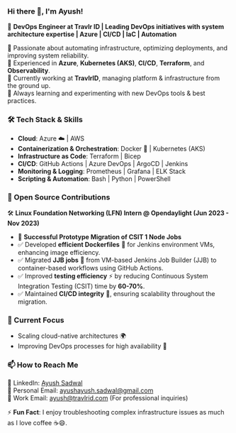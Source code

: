 ### Hi there 👋, I'm Ayush!  

🚀 **DevOps Engineer at Travlr ID | Leading DevOps initiatives with system architecture expertise | Azure | CI/CD | IaC | Automation**  

🔹 Passionate about automating infrastructure, optimizing deployments, and improving system reliability.  
🔹 Experienced in **Azure**, **Kubernetes (AKS)**, **CI/CD**, **Terraform**, and **Observability**.  
🔹 Currently working at **TravlrID**, managing platform & infrastructure from the ground up.  
🔹 Always learning and experimenting with new DevOps tools & best practices.  

### 🛠️ Tech Stack & Skills  
- **Cloud**: Azure ☁️ | AWS  
- **Containerization & Orchestration**: Docker 🐳 | Kubernetes (AKS)  
- **Infrastructure as Code**: Terraform | Bicep  
- **CI/CD**: GitHub Actions | Azure DevOps | ArgoCD | Jenkins  
- **Monitoring & Logging**: Prometheus | Grafana | ELK Stack  
- **Scripting & Automation**: Bash | Python | PowerShell  

### 📌 Open Source Contributions  
🛠 **Linux Foundation Networking (LFN) Intern @ Opendaylight (Jun 2023 - Nov 2023)**  
- 🚀 **Successful Prototype Migration of CSIT 1 Node Jobs**  
- ✅ Developed **efficient Dockerfiles** 🐳 for Jenkins environment VMs, enhancing image efficiency.  
- ✅ Migrated **JJB jobs** 🔄 from VM-based Jenkins Job Builder (JJB) to container-based workflows using GitHub Actions.  
- ✅ Improved **testing efficiency** ⚡ by reducing Continuous System Integration Testing (CSIT) time by **60-70%**.  
- ✅ Maintained **CI/CD integrity** 🔧, ensuring scalability throughout the migration.  

### 📌 Current Focus  
- Scaling cloud-native architectures 🌍  
- Improving DevOps processes for high availability 🔄  

### 📫 How to Reach Me  
💼 LinkedIn: [Ayush Sadwal](https://www.linkedin.com/in/ayushishu)  
📧 Personal Email: ayushayush.sadwal@gmail.com  
🏢 Work Email: ayush@travlrid.com (For professional inquiries)  

⚡ **Fun Fact**: I enjoy troubleshooting complex infrastructure issues as much as I love coffee ☕😄.  
